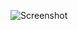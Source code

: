 ![Screenshot](https://raw.githubusercontent.com/Cryakl/Ultimate-RAT-Collection/refs/heads/main/SpyNet/Spy-Net%20v1.1/Screenshot.png)
